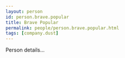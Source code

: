 ```yaml
---
layout: person
id: person.brave.popular
title: Brave Popular
permalink: people/person.brave.popular.html
tags: [company.dust]
---
```


Person details...